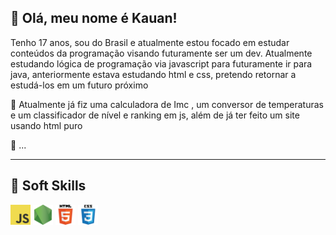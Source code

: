 ## 💜 Olá, meu nome é Kauan!

Tenho 17 anos, sou do Brasil e atualmente estou focado em estudar conteúdos da programação visando futuramente ser um dev. Atualmente estudando lógica de programação via javascript para futuramente ir para java, anteriormente estava estudando html e css, pretendo retornar a estudá-los em um futuro próximo

🔭 Atualmente já fiz uma calculadora de Imc , um conversor de temperaturas e um classificador de nível e ranking em js, além de já ter feito um site usando html puro

💬 ...

---

## 🚀 Soft Skills
<code><img height="32" src="https://raw.githubusercontent.com/github/explore/80688e429a7d4ef2fca1e82350fe8e3517d3494d/topics/javascript/javascript.png" alt="Javascript"/></code>
<code><img height="32" src="https://raw.githubusercontent.com/github/explore/80688e429a7d4ef2fca1e82350fe8e3517d3494d/topics/nodejs/nodejs.png" alt="Nodejs"/></code>
<code><img height="32" src="https://raw.githubusercontent.com/github/explore/80688e429a7d4ef2fca1e82350fe8e3517d3494d/topics/html/html.png" alt="HTML5"/></code>
<code><img height="32" src="https://raw.githubusercontent.com/github/explore/80688e429a7d4ef2fca1e82350fe8e3517d3494d/topics/css/css.png" alt="CSS"/></code>
